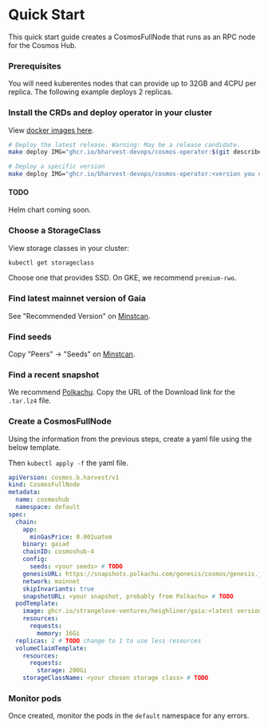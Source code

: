 # Quick Start

This quick start guide creates a CosmosFullNode that runs as an RPC node for the Cosmos Hub.

### Prerequisites

You will need kuberentes nodes that can provide up to 32GB and 4CPU per replica. The following example
deploys 2 replicas.

### Install the CRDs and deploy operator in your cluster

View [docker images here](https://github.com/bharvest-devops/cosmos-operator/pkgs/container/cosmos-operator).

```sh
# Deploy the latest release. Warning: May be a release candidate.
make deploy IMG="ghcr.io/bharvest-devops/cosmos-operator:$(git describe --tags --abbrev=0)"

# Deploy a specific version
make deploy IMG="ghcr.io/bharvest-devops/cosmos-operator:<version you choose>"
```

#### TODO

Helm chart coming soon.

### Choose a StorageClass

View storage classes in your cluster:
```sh
kubectl get storageclass
```

Choose one that provides SSD. On GKE, we recommend `premium-rwo`.

### Find latest mainnet version of Gaia

See "Recommended Version" on [Minstcan](https://www.mintscan.io/cosmos/info).

### Find seeds

Copy "Peers" -> "Seeds" on [Minstcan](https://www.mintscan.io/cosmos/info).

### Find a recent snapshot

We recommend [Polkachu](https://www.polkachu.com/tendermint_snapshots/cosmos). Copy the URL of the Download link for the `.tar.lz4` file.

### Create a CosmosFullNode

Using the information from the previous steps, create a yaml file using the below template.

Then `kubectl apply -f` the yaml file.

```yaml
apiVersion: cosmos.b.harvest/v1
kind: CosmosFullNode
metadata:
  name: cosmoshub
  namespace: default
spec:
  chain:
    app:
      minGasPrice: 0.001uatom
    binary: gaiad
    chainID: cosmoshub-4
    config:
      seeds: <your seeds> # TODO
    genesisURL: https://snapshots.polkachu.com/genesis/cosmos/genesis.json
    network: mainnet
    skipInvariants: true
    snapshotURL: <your snapshot, probably from Polkachu> # TODO
  podTemplate:
    image: ghcr.io/strangelove-ventures/heighliner/gaia:<latest version of gaia> # TODO
    resources:
      requests:
        memory: 16Gi
  replicas: 2 # TODO change to 1 to use less resources
  volumeClaimTemplate:
    resources:
      requests:
        storage: 200Gi
    storageClassName: <your chosen storage class> # TODO
```

### Monitor pods

Once created, monitor the pods in the `default` namespace for any errors.